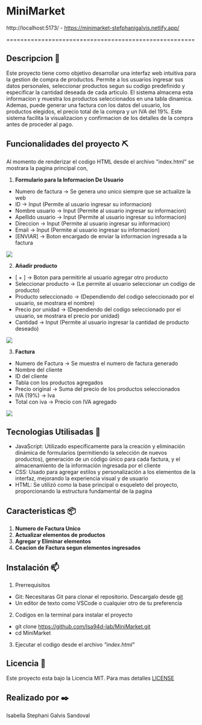 # MiniMarket
 http://localhost:5173/ - https://minimarket-stefphanigalvis.netlify.app/

======================================================

## Descripcion 📌
Este proyecto tiene como objetivo desarrollar una interfaz web intuitiva para la gestion de compra de productos. Permite a los usuarios ingresar sus datos personales, seleccionar productos segun su codigo predefinido y especificar la cantidad deseada de cada articulo. El sistema almacena esta informacion y muestra los productos seleccionados en una tabla dinamica. Ademas, puede generar una factura con los datos del usuario, los productos elegidos, el precio total de la compra y un IVA del 19%. Este sistema facilita la visualizacion y confirmacion de los detalles de la compra antes de proceder al pago.

## Funcionalidades del proyecto ⛏️

Al momento de renderizar el codigo HTML desde el archivo "index.html" se mostrara la pagina principal con, 

1. **Formulario para la Informacion De Usuario**
- Numero de factura -> Se genera uno unico siempre que se actualize la web
- ID -> Input (Permite al usuario ingresar su informacion)
- Nombre usuario -> Input (Permite al usuario ingresar su informacion)
- Apellido usuario -> Input (Permite al usuario ingresar su informacion)
- Direccion -> Input (Permite al usuario ingresar su informacion)
- Email -> Input (Permite al usuario ingresar su informacion)
- [ENVIAR] -> Boton encargado de enviar la informacion ingresada a la factura
<img src="https://github.com/user-attachments/assets/19cb4457-8860-4922-b8f9-95ebcf2bfe0f">


2. **Añadir producto**
- [ + ] -> Boton para permitirle al usuario agregar otro producto
- Seleccionar producto -> (Le permite al usuario seleccionar un codigo de producto)
- Producto seleccionado -> (Dependiendo del codigo seleccionado por el usuario, se mostrara el nombre)
- Precio por unidad -> (Dependiendo del codigo seleccionado por el usuario, se mostrara el precio por unidad)
- Cantidad -> Input (Permite al usuario ingresar la cantidad de producto deseado)
<img src="https://github.com/user-attachments/assets/462d02fd-8b74-4be3-a7f8-32b788845381">

3. **Factura**
- Numero de Factura -> Se muestra el numero de factura generado
- Nombre del cliente
- ID del cliente
- Tabla con los productos agregados
- Precio original -> Suma del precio de los productos seleccionados
- IVA (19%) -> Iva
- Total con iva -> Precio con IVA agregado
<img src="https://github.com/user-attachments/assets/e75898c0-d596-4b0f-8cc4-5fcda8ad88eb">

## Tecnologias Utilisadas 🚀
- JavaScript: Utilizado específicamente para la creación y eliminación dinámica de formularios (permitiendo la selección de nuevos productos), generación de un código único para cada factura, y el almacenamiento de la información ingresada por el cliente
- CSS: Usado para agregar estilos y personalización a los elementos de la interfaz, mejorando la experiencia visual y de usuario
- HTML: Se utilizó como la base principal o esqueleto del proyecto, proporcionando la estructura fundamental de la pagina

## Caracteristicas 📦
1. **Numero de Factura Unico**
2. **Actualizar elementos de productos**
3. **Agregar y Eliminar elementos**
4. **Ceacion de Factura segun elementos ingresados**

## Instalación 📫
1. Prerrequisitos
- Git: Necesitaras Git para clonar el repositorio. Descargalo desde [git](https://git-scm.com/) 
- Un editor de texto como VSCode o cualquier otro de tu preferencia 
  
2. Codigos en la terminal para instalar el proyecto
- git clone https://github.com/Isa94d-lab/MiniMarket.git
- cd MiniMarket

3. Ejecutar el codigo desde el archivo *"index.html"*

## Licencia 📜
Este proyecto esta bajo la Licencia MIT. Para mas detalles [LICENSE](LICENSE) 
   
## Realizado por ✒️
Isabella Stephani Galvis Sandoval
